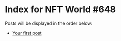 # Index for NFT World #648
Posts will be displayed in the order below:

- [Your first post](./001-first.md)

